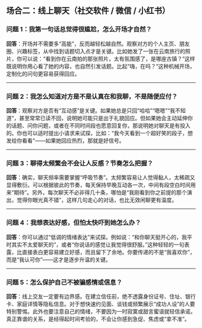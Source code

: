 ## 场合二：线上聊天（社交软件 / 微信 / 小红书）

### 问题 1：我第一句话总觉得很尴尬，怎么开场才自然？

**回答**：开场并不需要多“高能”，反而越轻松越自然。观察对方的个人主页、朋友圈、兴趣标签，从中找到话题切入点才是关键。比如她发了一张在云南旅行的照片，你可以说：“看到你在云南拍的那张照片，太有氛围感了，是哪座古镇？”这样既说明你用心看了她的内容，也自然引发话题。比起“嗨，在吗？”这种机械开场，定制化的问句更容易获得回应。

------

### 问题 2：我怎么知道对方是不是认真在和我聊，不是随便应付？

**回答**：观察对方是否有“互动感”是关键。如果她总是只回“哈哈”“嗯嗯”“我不知道”，甚至常常已读不回，说明她可能只是出于礼貌回应。但如果她会主动延伸你的话题、问你问题，或者在不同时间段也愿意回复你，那说明她对聊天是有投入的。你也可以适时提出小请求来试探，比如：“我今天看到一个超好笑的段子，想发给你看看”——如果她回应热烈，那就是好信号。

------

### 问题 3：聊得太频繁会不会让人反感？节奏怎么把握？

**回答**：确实，聊天频率需要掌握“呼吸节奏”。太频繁容易让人觉得黏人，太稀疏又显得敷衍。可以根据彼此的节奏，每天保持早晚互动各一次，中间有段空白时间用来“期待”。另外，每次聊天不必非得几十条，哪怕是“我刚看到你之前提的那个演出，觉得你眼光真不错”，这样几句走心的对话，也比无效闲聊更有温度。

------

### 问题 4：我想表达好感，但怕太快吓到她怎么办？

**回答**：你可以通过“低调的情绪表达”来试探。例如说：“和你聊天挺开心的，我平时其实不太爱聊天的”，或者“你说话的感觉让我觉得很舒服。”这种轻轻的一句表露，比直接表白更容易建立好感，而且留下了余地。你要传递的不是“我喜欢你”，而是“我认可你”——这才是逐步升温的关键。

------

### 问题 5：怎么保护自己不被骗感情或信息？

**回答**：线上交友一定要有边界感。在建立信任前，绝不透露身份证号、住址、银行卡、家庭详情等隐私信息。对于想快速约见面、谈钱或频繁展示“成功人设”的人要特别警惕。此外也要注意自己的情绪，不要因为一时寂寞或甜言蜜语就轻信承诺。真正靠谱的关系，是经得起时间考验的，不会让你感到急促、焦虑或“拿不准”。